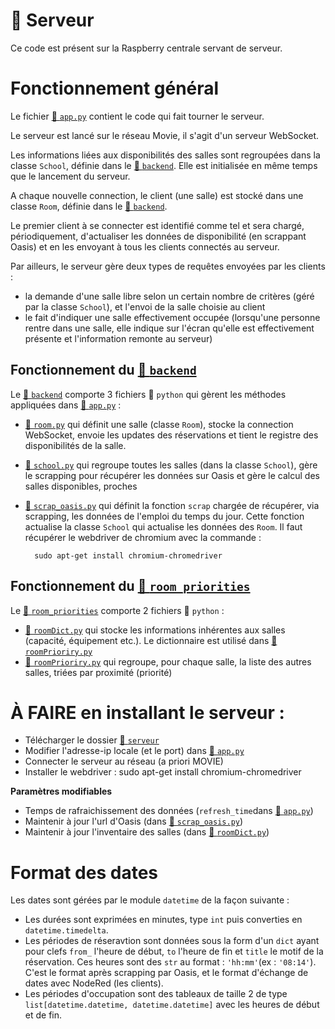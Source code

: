 # 📁 Serveur

Ce code est présent sur la Raspberry centrale servant de serveur.

# Fonctionnement général

Le fichier [🐍 `app.py`](app.py) contient le code qui fait tourner le serveur.

Le serveur est lancé sur le réseau Movie, il s'agit d'un serveur WebSocket.

Les informations liées aux disponibilités des salles sont regroupées dans la classe `School`, définie dans le [📁 `backend`](backend). Elle est initialisée en même temps que le lancement du serveur.

A chaque nouvelle connection, le client (une salle) est stocké dans une classe `Room`, définie dans le [📁 `backend`](backend). 

Le premier client à se connecter est identifié comme tel et sera chargé, périodiquement, d'actualiser les données de disponibilité (en scrappant Oasis) et en les envoyant à tous les clients connectés au serveur.

Par ailleurs, le serveur gère deux types de requêtes envoyées par les clients :
- la demande d'une salle libre selon un certain nombre de critères (géré par la classe `School`), et l'envoi de la salle choisie au client
- le fait d'indiquer une salle effectivement occupée (lorsqu'une personne rentre dans une salle, elle indique sur l'écran qu'elle est effectivement présente et l'information remonte au serveur)


## Fonctionnement du [📁 `backend`](backend)

Le [📁 `backend`](backend) comporte 3 fichiers 🐍 `python` qui gèrent les méthodes appliquées dans [🐍 `app.py`](app.py) :
- [🐍 `room.py`](backend/room.py) qui définit une salle (classe `Room`), stocke la connection WebSocket, envoie les updates des réservations et tient le registre des disponibilités de la salle.
- [🐍 `school.py`](backend/school.py) qui regroupe toutes les salles (dans la classe `School`), gère le scrapping pour récupérer les données sur Oasis et gère le calcul des salles disponibles, proches
- [🐍 `scrap_oasis.py`](backend/scrap_oasis.py) qui définit la fonction `scrap` chargée de récupérer, via scrapping, les données de l'emploi du temps du jour. Cette fonction actualise la classe `School` qui actualise les données des `Room`. Il faut récupérer le webdriver de chromium avec la commande :

        sudo apt-get install chromium-chromedriver


## Fonctionnement du [📁 `room_priorities`](backend/room_priorities)

Le [📁 `room_priorities`](backend/room_priorities) comporte 2 fichiers 🐍 `python` :
- [🐍 `roomDict.py`](backend/room_priorities/roomDict.py) qui stocke les informations inhérentes aux salles (capacité, équipement etc.). Le dictionnaire est utilisé dans [🐍 `roomPrioriry.py`](backend/room_priorities/roomPriority.py)
- [🐍 `roomPrioriry.py`](backend/room_priorities/roomPriority.py) qui regroupe, pour chaque salle, la liste des autres salles, triées par proximité (priorité)

# À FAIRE en installant le serveur :

- Télécharger le dossier [📁 `serveur`](../serveur/)
- Modifier l'adresse-ip locale (et le port) dans [🐍 `app.py`](app.py)
- Connecter le serveur au réseau (a priori MOVIE)
- Installer le webdriver :
        sudo apt-get install chromium-chromedriver

**Paramètres modifiables**
- Temps de rafraichissement des données (`refresh_time`dans [🐍 `app.py`](app.py))
- Maintenir à jour l'url d'Oasis (dans [🐍 `scrap_oasis.py`](backend/scrap_oasis.py))
- Maintenir à jour l'inventaire des salles (dans [🐍 `roomDict.py`](backend/room_priorities/roomDict.py.py))

# Format des dates

Les dates sont gérées par le module `datetime` de la façon suivante :
- Les durées sont exprimées en minutes, type `int` puis converties en `datetime.timedelta`.
- Les périodes de réseravtion sont données sous la form d'un `dict` ayant pour clefs `from_` l'heure de début, `to` l'heure de fin et `title` le motif de la réservation. Ces heures sont des `str` au format : `'hh:mm'`(ex : `'08:14'`). C'est le format après scrapping par Oasis, et le format d'échange de dates avec NodeRed (les clients).
- Les périodes d'occupation sont des tableaux de taille 2 de type `list[datetime.datetime, datetime.datetime]` avec les heures de début et de fin.